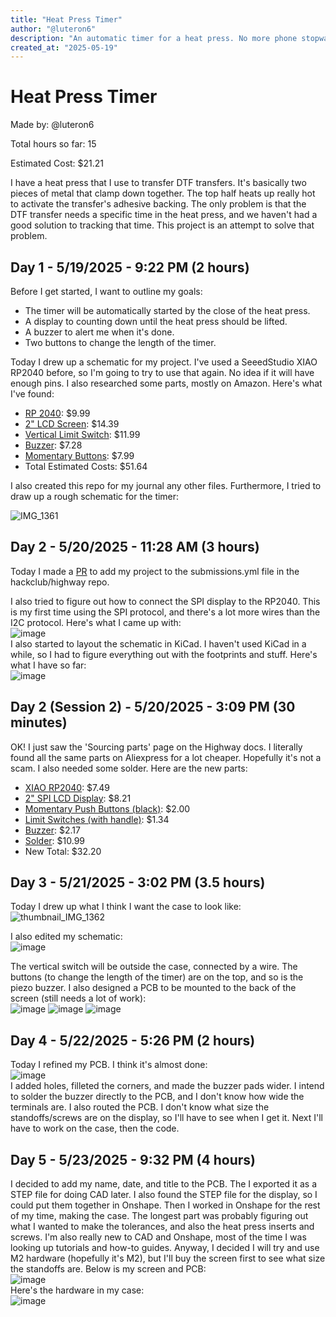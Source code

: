 ```yaml
---
title: "Heat Press Timer"
author: "@luteron6"
description: "An automatic timer for a heat press. No more phone stopwatches!"
created_at: "2025-05-19"
---
```


# Heat Press Timer
Made by: @luteron6

Total hours so far: 15

Estimated Cost: $21.21

I have a heat press that I use to transfer DTF transfers. It's basically two pieces of metal that clamp down together. The top half heats up really hot to activate the transfer's adhesive backing. The only problem is that the DTF transfer needs a specific time in the heat press, and we haven't had a good solution to tracking that time. This project is an attempt to solve that problem.

## Day 1 - 5/19/2025 - 9:22 PM (2 hours)
Before I get started, I want to outline my goals:
* The timer will be automatically started by the close of the heat press.
* A display to counting down until the heat press should be lifted.
* A buzzer to alert me when it's done.
* Two buttons to change the length of the timer.

Today I drew up a schematic for my project. I've used a SeeedStudio XIAO RP2040 before, so I'm going to try to use that again. No idea if it will have enough pins.
I also researched some parts, mostly on Amazon. Here's what I've found:
* [RP 2040](https://www.amazon.com/Microcontroller-Dual-Core-MicroPython-CircuitPython-Interfaces/dp/B09NNVNW7M/): $9.99
* [2" LCD Screen](https://www.amazon.com/2inch-IPS-LCD-Display-Module/dp/B082GFTZQD/): $14.39
* [Vertical Limit Switch](https://www.amazon.com/HUAREW-Vertical-Mechanical-3018-PROVer-3018-MX3/dp/B0B38X86NY/): $11.99
* [Buzzer](https://www.amazon.com/Gikfun-Terminals-Passive-Electronic-Arduino/dp/B01GJLE5BS/): $7.28
* [Momentary Buttons](https://www.amazon.com/Gebildet-250VAC-Prewired-Momentary-Railway/dp/B083JWJPW5/): $7.99
* Total Estimated Costs: $51.64

I also created this repo for my journal any other files. Furthermore, I tried to draw up a rough schematic for the timer:

![IMG_1361](https://github.com/user-attachments/assets/3e9e7e71-966d-4c20-bfd8-45f18f30369a)

## Day 2 - 5/20/2025 - 11:28 AM (3 hours)
Today I made a [PR](https://github.com/hackclub/highway/pull/58) to add my project to the submissions.yml file in the hackclub/highway repo.

I also tried to figure out how to connect the SPI display to the RP2040. This is my first time using the SPI protocol, and there's a lot more wires than the I2C protocol. Here's what I came up with:<br>
![image](https://github.com/user-attachments/assets/2ae45ea8-3d49-4e6d-8690-1fb5ca3949ab)<br>
I also started to layout the schematic in KiCad. I haven't used KiCad in a while, so I had to figure everything out with the footprints and stuff. Here's what I have so far:<br>
![image](https://github.com/user-attachments/assets/ccf1a4c1-99e8-469f-b21d-9d446d653918)<br>

## Day 2 (Session 2) - 5/20/2025 - 3:09 PM (30 minutes)
OK! I just saw the 'Sourcing parts' page on the Highway docs. I literally found all the same parts on Aliexpress for a lot cheaper. Hopefully it's not a scam. I also needed some solder. Here are the new parts:
* [XIAO RP2040](https://www.aliexpress.us/item/3256807240972277.html): $7.49
* [2" SPI LCD Display](https://www.aliexpress.us/item/3256808536058388.html): $8.21
* [Momentary Push Buttons (black)](https://www.aliexpress.us/item/3256804444014370.html): $2.00
* [Limit Switches (with handle)](https://www.aliexpress.us/item/3256805965729300.html): $1.34
* [Buzzer](https://www.aliexpress.us/item/3256802480381355.html): $2.17
* [Solder](https://pyrodrone.com/products/tbs-solder-spool-100g): $10.99
* New Total: $32.20<br>

## Day 3 - 5/21/2025 - 3:02 PM (3.5 hours)
Today I drew up what I think I want the case to look like:<br>
![thumbnail_IMG_1362](https://github.com/user-attachments/assets/004920bf-8ca2-43e1-9d23-5c76fc7cca23)

I also edited my schematic:<br>
![image](https://github.com/user-attachments/assets/70ed2b3e-688f-4fcc-a066-e17ae1155573)


The vertical switch will be outside the case, connected by a wire. The buttons (to change the length of the timer) are on the top, and so is the piezo buzzer.
I also designed a PCB to be mounted to the back of the screen (still needs a lot of work):<br>
![image](https://github.com/user-attachments/assets/12387b42-46d8-4c92-80f0-1bd4aad6bb94)
![image](https://github.com/user-attachments/assets/fbbf3db4-44bf-45d0-8282-09dd9364c08a)
![image](https://github.com/user-attachments/assets/cdd44746-a6df-4215-b856-0e70713a5d28)

## Day 4 - 5/22/2025 - 5:26 PM (2 hours)
Today I refined my PCB. I think it's almost done:<br>
![image](https://github.com/user-attachments/assets/131b3771-1e11-4726-b0ad-1615dd544e08)<br>
I added holes, filleted the corners, and made the buzzer pads wider. I intend to solder the buzzer directly to the PCB, and I don't know how wide the terminals are. I also routed the PCB. I don't know what size the standoffs/screws are on the display, so I'll have to see when I get it. Next I'll have to work on the case, then the code.

## Day 5 - 5/23/2025 - 9:32 PM (4 hours)
I decided to add my name, date, and title to the PCB. The I exported it as a STEP file for doing CAD later. I also found the STEP file for the display, so I could put them together in Onshape. Then I worked in Onshape for the rest of my time, making the case. The longest part was probably figuring out what I wanted to make the tolerances, and also the heat press inserts and screws. I'm also really new to CAD and Onshape, most of the time I was looking up tutorials and how-to guides. Anyway, I decided I will try and use M2 hardware (hopefully it's M2), but I'll buy the screen first to see what size the standoffs are. Below is my screen and PCB:<br>
![image](https://github.com/user-attachments/assets/ec5b5d21-2e94-4f5d-9dbc-c39e19df613e)<br>
Here's the hardware in my case:<br>
![image](https://github.com/user-attachments/assets/e05f6ad6-a91b-4e2d-86a2-72f3ccc4f0b3)<br>
